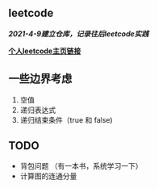 ## leetcode

***2021-4-9建立仓库，记录往后leetcode实践***  

**[个人leetcode主页链接](https://leetcode-cn.com/u/kong-kong-z/)**

## 一些边界考虑
1. 空值
2. 递归表达式
3. 递归结束条件（true 和 false)

## TODO
- 背包问题 （有一本书，系统学习一下）
- 计算图的连通分量
